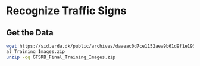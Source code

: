 # Recognize Traffic Signs

## Get the Data
```bash
wget https://sid.erda.dk/public/archives/daaeac0d7ce1152aea9b61d9f1e19370/GTSRB_Fin\
al_Training_Images.zip
unzip -qq GTSRB_Final_Training_Images.zip

```
